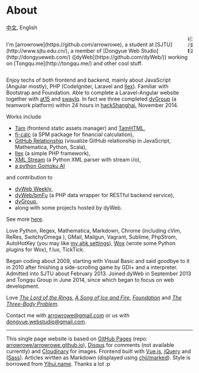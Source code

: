 About
===

[中文](#!/about.chs), English

<div style="display:flex;justify-content:space-between">
  <p>I'm [arrowrowe](https://github.com/arrowrowe), a student at [SJTU](http://www.sjtu.edu.cn/), a member of [Dongyue Web Studio](http://dongyueweb.com/) ([dyWeb](https://github.com/dyWeb/)) working on [Tongqu.me](http://tongqu.me/) and other cool stuff.</p>
  <a href="https://github.com/arrowrowe">
    <img src="logo.png" style="width:48px;height:48px;">
  </a>
</div>

Enjoy techs of both frontend and backend, mainly about
  JavaScript (Angular mostly),
  PHP (CodeIgniter, Laravel and [Ilex](https://github.com/arrowrowe/ilex)).
Familiar with Bootstrap and Foundation.
Able to complete a Laravel-Angular website together with [at15](https://github.com/at15) and [swaylq](https://github.com/swaylq). In fact we three completed [dyGroup](https://gitcafe.com/arrowrowe/dyGroup) (a teamwork platform) within 24 hours in [hackShanghai](http://www.hackshanghai.com/), November 2014.

Works include
- [Tam](https://github.com/arrowrowe/tam) (frontend static assets manager) and [TamHTML](https://github.com/arrowrowe/tam-html),
- [fi-calc](https://github.com/arrowrowe/fi-calc) (a SPM package for financial calculation),
- [GitHub Relationship](https://github.com/arrowrowe/github-relationship) (visualize GitHub relationship in JavaScript, Mathematica, Python, Scala),
- [Ilex](https://github.com/arrowrowe/ilex) (a simple PHP framework),
- [XML Stream](https://github.com/arrowrowe/xml_stream) (a Python XML parser with stream i/o),
- [a python Gomoku AI](https://github.com/arrowrowe/gomoku)

and contribution to
- [dyWeb Weekly](https://github.com/dyweb/web-stuff/tree/master/weekly/),
- [dyWeb/bmFu](https://github.com/dyWeb/bmFu) (a PHP data wrapper for RESTful backend service),
- [dyGroup](https://gitcafe.com/arrowrowe/dyGroup),
- along with some projects hosted by dyWeb.

See more [here](https://github.com/arrowrowe).

Love
  Python,
  Regex,
  Mathematica,
  Markdown,
  Chrome (including
    cVim,
    ReRes,
    SwitchyOmega
  ),
  GMail,
  Mailgun,
  Vagrant,
  Sublime,
  PhpStrom,
  AutoHotKey (you may like [my ahk settings](https://gist.github.com/arrowrowe/ecf73aa95654d1d213e4)),
  [Wox](https://github.com/qianlifeng/Wox) (wrote some Python plugins for Wox),
  f.lux,
  TickTick.

Began coding about 2009,
  starting with Visual Basic and said goodbye to it in 2010 after finishing a side-scrolling game by GDI+ and a interpreter.
Admitted into SJTU about February 2013.
Joined dyWeb in September 2013
  and Tongqu Group in June 2014, since which began to focus on web development.

Love [_The Lord of the Rings_](http://en.wikipedia.org/wiki/The_Lord_of_the_Rings), [_A Song of Ice and Fire_](http://en.wikipedia.org/wiki/A_Song_of_Ice_and_Fire), [_Foundation_][1] and [_The Three-Body Problem_](http://en.wikipedia.org/wiki/The_Three-Body_Problem).

Contact me with [arrowrowe@gmail.com](mailto:arrowrowe@gmail.com) or us with [dongyue.webstudio@gmail.com](mailto:dongyue.webstudio@gmail.com).

---

This single page website is based on
  [GitHub Pages](https://pages.github.com/) (repo: [arrowrowe/arrowrowe.github.io](https://github.com/arrowrowe/arrowrowe.github.io)),
  [Disqus](https://disqus.com/) for comments (not available currently)
  and [Cloudinary](https://cloudinary.com/) for images.
  Frontend built with
    [Vue.js](http://vuejs.org/),
    [jQuery](https://github.com/jquery/jquery)
    and ([Sass](http://sass-lang.com/)).
  Articles wirtten as Markdown (displayed using [chjj/marked](https://github.com/chjj/marked)).
  Style is borrowed from [Yihui.name](http://yihui.name/).
Thanks a lot :p

[1]: http://en.wikipedia.org/wiki/Foundation_(Isaac_Asimov_novel)
